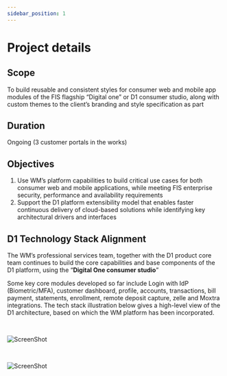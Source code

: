 ```yaml
---
sidebar_position: 1
---
```


# Project details

## Scope

To build reusable and consistent styles for consumer web and mobile app modules of the FIS flagship “Digital one” or D1 consumer studio, along with custom themes to the client’s branding and style specification as part

## Duration

Ongoing (3 customer portals in the works)


## Objectives

1. Use WM’s platform capabilities to build critical use cases for both consumer web and mobile applications, while meeting FIS enterprise security, performance and availability requirements
2. Support the D1 platform extensibility model that enables faster continuous delivery of cloud-based solutions while identifying key architectural drivers and interfaces


## D1 Technology Stack Alignment 

The WM’s professional services team, together with the D1 product core team continues to build the core capabilities and base components of the D1 platform, using the “**Digital One consumer studio**”

Some key core modules developed so far include Login with IdP (Biometric/MFA), customer dashboard, profile, accounts, transactions, bill payment, statements, enrollment, remote deposit capture,  zelle and Moxtra integrations. The tech stack illustration below gives a high-level view of the D1 architecture, based on which the WM platform has been incorporated.

<br />

![ScreenShot](/img/projects/idp.png)

<br />

![ScreenShot](/img/projects/lcd-pods.png)




